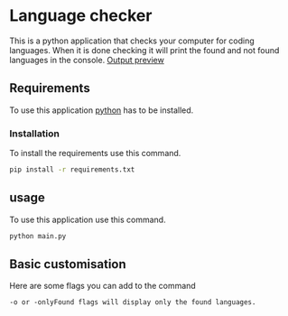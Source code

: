 # Language checker
This is a python application that checks your computer for coding languages. When it is done checking it will print the found and not found languages in the console.
[Output preview](./img/preview.PNG)

## Requirements
To use this application [python](https://www.python.org) has to be installed.

### Installation
To install the requirements use this command.
```sh
pip install -r requirements.txt
```

## usage
To use this application use this command.
```sh
python main.py
```

## Basic customisation
Here are some flags you can add to the command
```
-o or -onlyFound flags will display only the found languages.
```